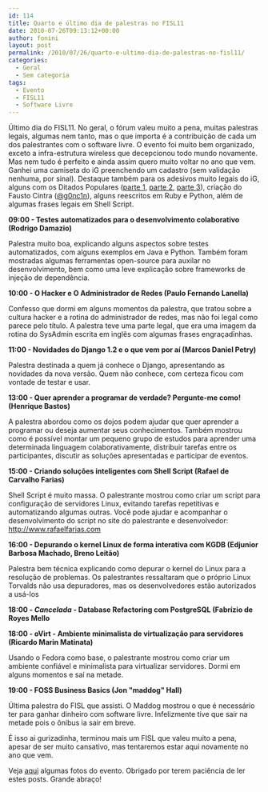 ```yaml
---
id: 114
title: Quarto e último dia de palestras no FISL11
date: 2010-07-26T09:13:12+00:00
author: fonini
layout: post
permalink: /2010/07/26/quarto-e-ultimo-dia-de-palestras-no-fisl11/
categories:
  - Geral
  - Sem categoria
tags:
  - Evento
  - FISL11
  - Software Livre
---
```

Último dia do FISL11. No geral, o fórum valeu muito a pena, muitas palestras legais, algumas nem tanto, mas o que importa é a contribuição de cada um dos palestrantes com o software livre. O evento foi muito bem organizado, exceto a infra-estrutura wireless que decepcionou todo mundo novamente. Mas nem tudo é perfeito e ainda assim quero muito voltar no ano que vem. Ganhei uma camiseta do iG preenchendo um cadastro (sem validação nenhuma, por sinal). Destaque também para os adesivos muito legais do iG, alguns com os Ditados Populares (<a href="http://goncin.wordpress.com/2010/06/21/ditados-populares-em-php/" rel="externo nofollow">parte 1</a>, <a href="http://goncin.wordpress.com/2010/06/29/ditados-populares-em-php-parte-2/" rel="externo nofollow">parte 2</a>, <a href="http://goncin.wordpress.com/2010/07/22/ditados-populares-em-php-parte-3-a-batelada-final/" rel="externo nofollow">parte 3</a>), criação do Fausto Cintra (<a href="http://twitter.com/g0nc1n" rel="externo nofollow">@g0nc1n</a>), alguns reescritos em Ruby e Python, além de algumas frases legais em Shell Script.

**09:00 - Testes automatizados para o desenvolvimento colaborativo (Rodrigo Damazio)**

Palestra muito boa, explicando alguns aspectos sobre testes automatizados, com alguns exemplos em Java e Python. Também foram mostradas algumas ferramentas open-source para auxilar no desenvolvimento, bem como uma leve explicação sobre frameworks de injeção de dependência. 

**10:00 - O Hacker e O Administrador de Redes (Paulo Fernando Lanella)**

Confesso que dormi em alguns momentos da palestra, que tratou sobre a cultura hacker e a rotina do administrador de redes, mas não foi legal como parece pelo título. A palestra teve uma parte legal, que era uma imagem da rotina do SysAdmin escrita em inglês com algumas frases engraçadinhas. 

**11:00 - Novidades do Django 1.2 e o que vem por aí (Marcos Daniel Petry)**

Palestra destinada a quem já conhece o Django, apresentando as novidades da nova versão. Quem não conhece, com certeza ficou com vontade de testar e usar. 

**13:00 - Quer aprender a programar de verdade? Pergunte-me como! (Henrique Bastos)**

A palestra abordou como os dojos podem ajudar que quer aprender a programar ou deseja aumentar seus conhecimentos. Também mostrou como é possível montar um pequeno grupo de estudos para aprender uma determinada linguagem colaborativamente, distribuir tarefas entre os participantes, discutir as soluções apresentadas e participar de eventos. 

**15:00 - Criando soluções inteligentes com Shell Script (Rafael de Carvalho Farias)**

Shell Script é muito massa. O palestrante mostrou como criar um script para configuração de servidores Linux, evitando tarefas repetitivas e automatizando algumas outras. Você pode ajudar e acompanhar o desenvolvimento do script no site do palestrante e desenvolvedor: <a href="http://www.rafaelfarias.com" rel="externo nofollow">http://www.rafaelfarias.com</a> 

**16:00 - Depurando o kernel Linux de forma interativa com KGDB (Edjunior Barbosa Machado, Breno Leitão)**

Palestra bem técnica explicando como depurar o kernel do Linux para a resolução de problemas. Os palestrantes ressaltaram que o próprio Linux Torvalds não usa depuradores, mas os desenvolvedores estão autorizados a usá-los 

**18:00 - _Cancelada_ - Database Refactoring com PostgreSQL (Fabrízio de Royes Mello**

**18:00 - oVirt - Ambiente minimalista de virtualização para servidores (Ricardo Marin Matinata)**

Usando o Fedora como base, o palestrante mostrou como criar um ambiente confiável e minimalista para virtualizar servidores. Dormi em alguns momentos e saí na metade. 

**19:00 - FOSS Business Basics (Jon "maddog" Hall)**

Última palestra do FISL que assisti. O Maddog mostrou o que é necessário ter para ganhar dinheiro com software livre. Infelizmente tive que sair na metade pois o ônibus ia sair em breve. 

É isso ai gurizadinha, terminou mais um FISL que valeu muito a pena, apesar de ser muito cansativo, mas tentaremos estar aqui novamente no ano que vem. 

Veja <a href="http://www.flickr.com/photos/39474373@N05/sets/72157624461156003/" rel="externo nofollow">aqui</a> algumas fotos do evento. Obrigado por terem paciência de ler estes posts. Grande abraço!